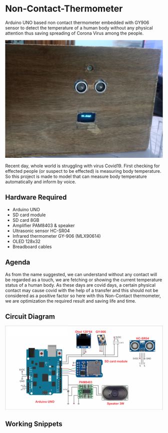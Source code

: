 # Non-Contact-Thermometer
Arduino UNO based non contact thermometer embedded with GY906 sensor to detect the temperature of a human body without any physical attention thus saving spreading of Corona Virus among the people.

![promo](https://github.com/TauqeerAhmad5201/Non-Contact-Thermometer/blob/main/images/4.jpg?raw=true)

Recent day, whole world is struggling with virus Covid19. First checking for effected people (or suspect to be effected) is measuring body temperature. So this project is made to model that can measure body temperature automatically and inform by voice.

## Hardware Required 

- Arduino UNO
- SD card module
- SD card 8GB 
- Amplifier PAM8403 & speaker
- Ultrasonic sensor HC-SR04
- Infrared thermometer GY-906 (MLX90614)
- OLED 128x32
- Breadboard cables

## Agenda 

As from the name suggested, we can understand without any contact will be regarded as a touch, we are fetching or showing the current temperature status of a human body. As these days are covid days, a certain physical contact may cause covid with the help of a transfer and this should not be considered as a positive factor so here with this Non-Contact thermometer, we are optimization the required result and saving life and time. 


## Circuit Diagram

![circuit](https://github.com/TauqeerAhmad5201/Non-Contact-Thermometer/blob/main/images/circuit_diagram.png?raw=true)

## Working Snippets
